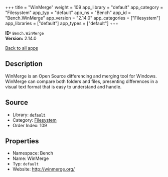 ﻿+++
title = "WinMerge"
weight = 109
app_library = "default"
app_category = "Filesystem"
app_typ = "default"
app_ns = "Bench"
app_id = "Bench.WinMerge"
app_version = "2.14.0"
app_categories = ["Filesystem"]
app_libraries = ["default"]
app_types = ["default"]
+++

**ID:** `Bench.WinMerge`  
**Version:** 2.14.0  
<!--more-->

[Back to all apps](/apps/)

## Description
WinMerge is an Open Source differencing and merging tool for Windows.
WinMerge can compare both folders and files, presenting differences in a visual text format
that is easy to understand and handle.

## Source

* Library: [`default`](/app_libraries/default)
* Category: [Filesystem](/app_categories/filesystem)
* Order Index: 109

## Properties

* Namespace: Bench
* Name: WinMerge
* Typ: `default`
* Website: <http://winmerge.org/>

